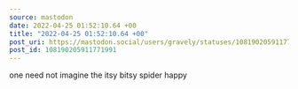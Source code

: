 ```yaml
---
source: mastodon
date: 2022-04-25 01:52:10.64 +00
title: "2022-04-25 01:52:10.64 +00"
post_uri: https://mastodon.social/users/gravely/statuses/108190205911771991
post_id: 108190205911771991
---
```

one need not imagine the itsy bitsy spider happy


